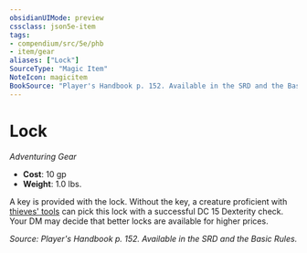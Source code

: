 ```yaml
---
obsidianUIMode: preview
cssclass: json5e-item
tags:
- compendium/src/5e/phb
- item/gear
aliases: ["Lock"]
SourceType: "Magic Item"
NoteIcon: magicitem
BookSource: "Player's Handbook p. 152. Available in the SRD and the Basic Rules."
---
```

# Lock
*Adventuring Gear*  

- **Cost**: 10 gp
- **Weight**: 1.0 lbs.

A key is provided with the lock. Without the key, a creature proficient with [thieves' tools](/2-Mechanics/CLI/items/thieves-tools.md) can pick this lock with a successful DC 15 Dexterity check. Your DM may decide that better locks are available for higher prices.

*Source: Player's Handbook p. 152. Available in the SRD and the Basic Rules.*